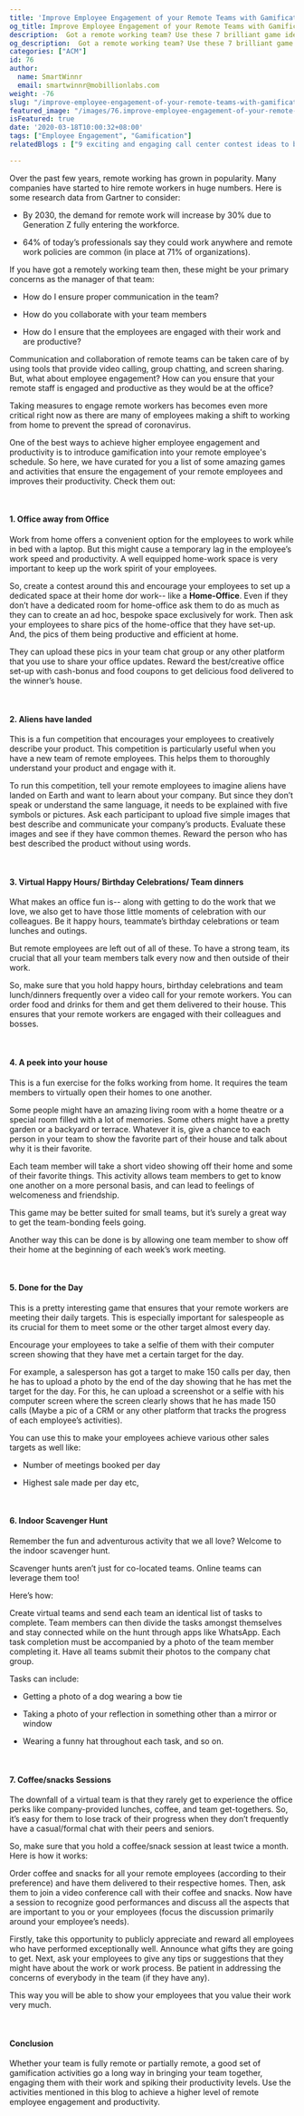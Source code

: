 ```yaml
---
title: 'Improve Employee Engagement of your Remote Teams with Gamification'
og_title: Improve Employee Engagement of your Remote Teams with Gamification
description:  Got a remote working team? Use these 7 brilliant game ideas to increase the employee engagement and productivity of your remote employees.
og_description:  Got a remote working team? Use these 7 brilliant game ideas to increase the employee engagement and productivity of your remote employees.
categories: ["ACM"]
id: 76
author:
  name: SmartWinnr
  email: smartwinnr@mobillionlabs.com
weight: -76
slug: "/improve-employee-engagement-of-your-remote-teams-with-gamification"
featured_image: "/images/76.improve-employee-engagement-of-your-remote-teams-with-gamification.jpg"
isFeatured: true
date: '2020-03-18T10:00:32+08:00'
tags: ["Employee Engagement", "Gamification"]
relatedBlogs : ["9 exciting and engaging call center contest ideas to boost your employee’s productivity", "25 Creative Sales Team Names", "Games for your Offsite", "23 Sales incentive ideas to keep your sales team motivated", "5 Sales Contest for Summer"]

---
```


Over the past few years, remote working has grown in popularity. Many companies have started to hire remote workers in huge numbers. Here is some research data from Gartner to consider:

* By 2030, the demand for remote work will increase by 30% due to Generation Z fully entering the workforce. 

* 64% of today’s professionals say they could work anywhere and remote work policies are common (in place at 71% of organizations).

If you have got a remotely working team then, these might be your primary concerns as the manager of that team:

* How do I ensure proper communication in the team?

* How do you collaborate with your team members

* How do I ensure that the employees are engaged with their work and are productive?

Communication and collaboration of remote teams can be taken care of by using tools that provide video calling, group chatting, and screen sharing. But, what about employee engagement? How can you ensure that your remote staff is engaged and productive as they would be at the office?

Taking measures to engage remote workers has becomes even more critical right now as there are many of employees making a shift to working from home to prevent the spread of coronavirus. 

One of the best ways to achieve higher employee engagement and productivity is to introduce gamification into your remote employee's schedule. So here, we have curated for you a list of some amazing games and activities that ensure the engagement of your remote employees and improves their productivity. Check them out:

<br>

#### **1. Office away from Office**

Work from home offers a convenient option for the employees to work while in bed with a laptop. But this might cause a temporary lag in the employee’s work speed and productivity. A well equipped home-work space is very important to keep up the work spirit of your employees. 

So, create a contest around this and encourage your employees to set up a dedicated space at their home dor work-- like a **Home-Office**. Even if they don’t have a dedicated room for home-office ask them to do as much as they can to create an ad hoc, bespoke space exclusively for work. Then ask your employees to share pics of the home-office that they have set-up. And, the pics of them being productive and efficient at home. 

They can upload these pics in your team chat group or any other platform that you use to share your office updates. Reward the best/creative office set-up with cash-bonus and food coupons to get delicious food delivered to the winner’s house.

<br>

#### **2. Aliens have landed**

This is a fun competition that encourages your employees to creatively describe your product. This competition is particularly useful when you have a new team of remote employees. This helps them to thoroughly understand your product and engage with it. 

To run this competition, tell your remote employees to imagine aliens have landed on Earth and want to learn about your company. But since they don’t speak or understand the same language, it needs to be explained with five symbols or pictures. Ask each participant to upload five simple images that best describe and communicate your company’s products. Evaluate these images and see if they have common themes. Reward the person who has best described the product without using words.

<br>

#### **3. Virtual Happy Hours/ Birthday Celebrations/ Team dinners**

What makes an office fun is-- along with getting to do the work that we love, we also get to have those little moments of celebration with our colleagues. Be it happy hours, teammate’s birthday celebrations or team lunches and outings. 

But remote employees are left out of all of these. To have a strong team, its crucial that all your team members talk every now and then outside of their work.  

So, make sure that you hold happy hours, birthday celebrations and team lunch/dinners frequently over a video call for your remote workers. You can order food and drinks for them and get them delivered to their house. This ensures that your remote workers are engaged with their colleagues and bosses.

<br>

#### **4. A peek into your house**

This is a fun exercise for the folks working from home. It requires the team members to virtually open their homes to one another. 

Some people might have an amazing living room with a home theatre or a special room filled with a lot of memories. Some others might have a pretty garden or a backyard or terrace. Whatever it is, give a chance to each person in your team to show the favorite part of their house and talk about why it is their favorite.

Each team member will take a short video showing off their home and some of their favorite things. This activity allows team members to get to know one another on a more personal basis, and can lead to feelings of welcomeness and friendship.

This game may be better suited for small teams, but it’s surely a great way to get the team-bonding feels going.
 
Another way this can be done is by allowing one team member to show off their home at the beginning of each week’s work meeting.

<br>

#### **5. Done for the Day**

This is a pretty interesting game that ensures that your remote workers are meeting their daily targets. This is especially important for salespeople as its crucial for them to meet some or the other target almost every day. 

Encourage your employees to take a selfie of them with their computer screen showing that they have met a certain target for the day.

For example, a salesperson has got a target to make 150 calls per day, then he has to upload a photo by the end of the day showing that he has met the target for the day. For this, he can upload a screenshot or a selfie with his computer screen where the screen clearly shows that he has made 150 calls (Maybe a pic of a CRM or any other platform that tracks the progress of each employee’s activities). 

You can use this to make your employees achieve various other sales targets as well like:

* Number of meetings booked per day

* Highest sale made per day etc,

<br>

#### **6. Indoor Scavenger Hunt**

Remember the fun and adventurous activity that we all love? Welcome to the indoor scavenger hunt.

Scavenger hunts aren’t just for co-located teams. Online teams can leverage them too!

Here’s how:

Create virtual teams and send each team an identical list of tasks to complete. Team members can then divide the tasks amongst themselves and stay connected while on the hunt through apps like WhatsApp. Each task completion must be accompanied by a photo of the team member completing it. Have all teams submit their photos to the company chat group.

Tasks can include:

* Getting a photo of a dog wearing a bow tie

* Taking a photo of your reflection in something other than a mirror or window

* Wearing a funny hat throughout each task, and so on.

<br>

#### **7. Coffee/snacks Sessions**

The downfall of a virtual team is that they rarely get to experience the office perks like company-provided lunches, coffee, and team get-togethers. So, it’s easy for them to lose track of their progress when they don’t frequently have a casual/formal chat with their peers and seniors.
 
So, make sure that you hold a coffee/snack session at least twice a month. Here is how it works:
 
Order coffee and snacks for all your remote employees (according to their preference) and have them delivered to their respective homes. Then, ask them to join a video conference call with their coffee and snacks. Now have a session to recognize good performances and discuss all the aspects that are important to you or your employees (focus the discussion primarily around your employee’s needs).
 
Firstly, take this opportunity to publicly appreciate and reward all employees who have performed exceptionally well. Announce what gifts they are going to get. Next, ask your employees to give any tips or suggestions that they might have about the work or work process. Be patient in addressing the concerns of everybody in the team (if they have any).
 
This way you will be able to show your employees that you value their work very much.

<br>

#### **Conclusion**

Whether your team is fully remote or partially remote, a good set of gamification activities go a long way in bringing your team together, engaging them with their work and spiking their productivity levels. Use the activities mentioned in this blog to achieve a higher level of remote employee engagement and productivity.
